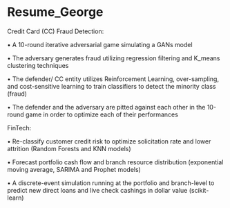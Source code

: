 # Resume_George

Credit Card (CC) Fraud Detection:

• A 10-round iterative adversarial game simulating a GANs model

• The adversary generates fraud utilizing regression filtering and K_means clustering techniques

• The defender/ CC entity utilizes Reinforcement Learning, over-sampling, and cost-sensitive learning to train classifiers to detect the minority class (fraud)

• The defender and the adversary are pitted against each other in the 10-round game in order to optimize each of their performances

  
FinTech:

• Re-classify customer credit risk to optimize solicitation rate and lower attrition (Random Forests and KNN models)

• Forecast portfolio cash flow and branch resource distribution (exponential moving average, SARIMA and Prophet models)

• A discrete-event simulation running at the portfolio and branch-level to predict new direct loans and live check cashings in dollar value (scikit-learn)
